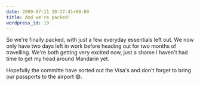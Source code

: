 ```yaml
---
date: 2009-07-11 20:27:41+00:00
title: And we're packed!
wordpress_id: 19
---
```


So we're finally packed, with just a few everyday essentials left out. We now only have two days left in
work before heading out for two months of travelling. We're both getting very excited now, just a shame I
haven't had time to get my head around Mandarin yet.

Hopefully the committe have sorted out the Visa's and don't forget to bring our passports to the airport
:smile:.
